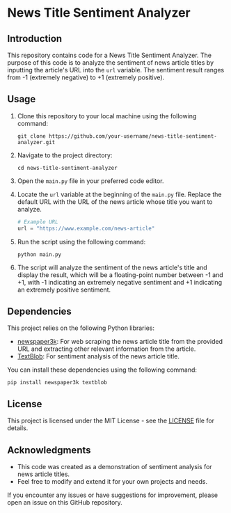 # News Title Sentiment Analyzer

## Introduction

This repository contains code for a News Title Sentiment Analyzer. The purpose of this code is to analyze the sentiment of news article titles by inputting the article's URL into the `url` variable. The sentiment result ranges from -1 (extremely negative) to +1 (extremely positive).

## Usage

1. Clone this repository to your local machine using the following command:

   ```
   git clone https://github.com/your-username/news-title-sentiment-analyzer.git
   ```

2. Navigate to the project directory:

   ```
   cd news-title-sentiment-analyzer
   ```

3. Open the `main.py` file in your preferred code editor.

4. Locate the `url` variable at the beginning of the `main.py` file. Replace the default URL with the URL of the news article whose title you want to analyze.

   ```python
   # Example URL
   url = "https://www.example.com/news-article"
   ```

5. Run the script using the following command:

   ```
   python main.py
   ```

6. The script will analyze the sentiment of the news article's title and display the result, which will be a floating-point number between -1 and +1, with -1 indicating an extremely negative sentiment and +1 indicating an extremely positive sentiment.

## Dependencies

This project relies on the following Python libraries:

- [newspaper3k](https://newspaper.readthedocs.io/en/latest/): For web scraping the news article title from the provided URL and extracting other relevant information from the article.
- [TextBlob](https://textblob.readthedocs.io/en/dev/): For sentiment analysis of the news article title.

You can install these dependencies using the following command:

```
pip install newspaper3k textblob
```

## License

This project is licensed under the MIT License - see the [LICENSE](LICENSE) file for details.

## Acknowledgments

- This code was created as a demonstration of sentiment analysis for news article titles.
- Feel free to modify and extend it for your own projects and needs.

If you encounter any issues or have suggestions for improvement, please open an issue on this GitHub repository.
